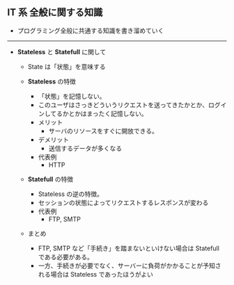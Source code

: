 ## IT 系 全般に関する知識
- プログラミング全般に共通する知識を書き溜めていく
___
- **Stateless** と **Statefull** に関して
    - State は「状態」を意味する
    - **Stateless** の特徴
        - 「状態」を記憶しない。
        - このユーザはさっきどういうリクエストを送ってきたかとか、ログインしてるかとかはまったく記憶しない。
        - メリット
            - サーバのリソースをすぐに開放できる。
        - デメリット
            - 送信するデータが多くなる
        - 代表例
            - HTTP

    - **Statefull** の特徴
        - Stateless の逆の特徴。
        - セッションの状態によってリクエストするレスポンスが変わる
        - 代表例
            - FTP, SMTP
    - まとめ
        - FTP, SMTP など「手続き」を踏まないといけない場合は Statefull である必要がある。
        - 一方、手続きが必要でなく、サーバーに負荷がかかることが予知される場合は Stateless であったほうがよい